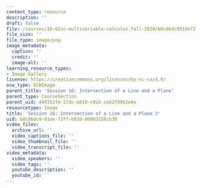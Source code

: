 ```yaml
---
content_type: resource
description: ''
draft: false
file: /courses/18-02sc-multivariable-calculus-fall-2010/b0c06dc991de72ffb03d00883158cb30_MIT18_02SC_L5Brds_7.png
file_size: ''
file_type: image/png
image_metadata:
  caption: ''
  credit: ''
  image-alt: ''
learning_resource_types:
- Image Gallery
license: https://creativecommons.org/licenses/by-nc-sa/4.0/
ocw_type: OCWImage
parent_title: 'Session 16: Intersection of a Line and a Plane'
parent_type: CourseSection
parent_uid: d48352f4-17dc-b010-c0a5-ce62f99b2e0a
resourcetype: Image
title: 'Session 16: Intersection of a Line and a Plane 3'
uid: b0c06dc9-91de-72ff-b03d-00883158cb30
video_files:
  archive_url: ''
  video_captions_file: ''
  video_thumbnail_file: ''
  video_transcript_file: ''
video_metadata:
  video_speakers: ''
  video_tags: ''
  youtube_description: ''
  youtube_id: ''
---
```

